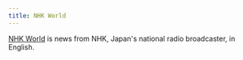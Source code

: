 ```yaml
---
title: NHK World
---
```

[NHK World] is news from NHK, Japan's national radio broadcaster, in English.

[NHK World]:https://www3.nhk.or.jp/nhkworld/en/news/
